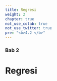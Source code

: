 ```yaml
---
title: Regresi
weight: 2
chapter: true
not_use_colab: true
not_use_twitter: true
pre: "<b>4.2 </b>"
---
```

### Bab 2

# Regresi